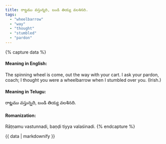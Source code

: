 ```yaml
---
title: రాట్ణము వస్తున్నది, బండి తియ్య వలశినది.
tags:
  - "wheelbarrow"
  - "way"
  - "thought"
  - "stumbled"
  - "pardon"
---
```


{% capture data %}
#### Meaning in English:
The spinning wheel is come, out the way with your cart.
I ask your pardon, coach; I thought you were a wheelbarrow when I stumbled over you. (Irish.)

#### Meaning in Telugu:
రాట్ణము వస్తున్నది, బండి తియ్య వలశినది.

#### Romanization:
Rāṭṇamu vastunnadi, baṇḍi tiyya valaśinadi.
{% endcapture %}

{{ data | markdownify }}

